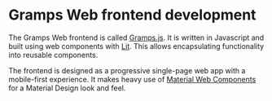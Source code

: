 # Gramps Web frontend development

The Gramps Web frontend is called [Gramps.js](https://github.com/gramps-project/Gramps.js).
It is written in Javascript and built using web components with [Lit](https://lit.dev/). This allows encapsulating functionality into reusable components.

The frontend is designed as a progressive single-page web app with a mobile-first experience. It makes heavy use of [Material Web Components](https://github.com/material-components/material-web) for a Material Design look and feel.

